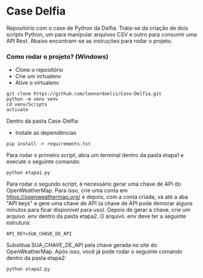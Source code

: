# Case Delfia

<p>Repositório com o case de Python da Delfia. Trata-se da criação de dois scripts Python, um para manipular arquivos CSV e outro para consumir uma API Rest. Abaixo encontram-se as instruções para rodar o projeto.</p>

### Como rodar o projeto? (Windows)
<ul>
    <li>Clone o repositório</li>
    <li>Crie um virtualenv</li>
    <li>Ative o virtualenv</li>
</ul>

```
git clone https://github.com/leonardoelis/Case-Delfia.git
python -m venv venv
cd venv/Scripts
activate
```
Dentro da pasta Case-Delfia:
<ul>
    <li>Instale as dependências</li>
</ul>

```
pip install -r requirements.txt
```

Para rodar o primeiro script, abra um terminal dentro da pasta etapa1 e execute o seguinte comando:
```
python etapa1.py
```

Para rodar o segundo script, é necessário gerar uma chave de API do OpenWeatherMap. Para isso, crie uma conta em https://openweathermap.org/ e depois, com a conta criada, vá até a aba "API keys" e gere uma chave de API (a chave de API pode demorar alguns minutos para ficar disponível para uso).
Depois de gerar a chave, crie um arquivo .env dentro da pasta etapa2. O arquivo .env deve ter a seguinte estrutura:
```
API_KEY=SUA_CHAVE_DE_API
```
Substitua SUA_CHAVE_DE_API pela chave gerada no site do OpenWeatherMap. Após isso, você já pode rodar o seguinte comando dentro da pasta etapa2:
```
python etapa2.py
```